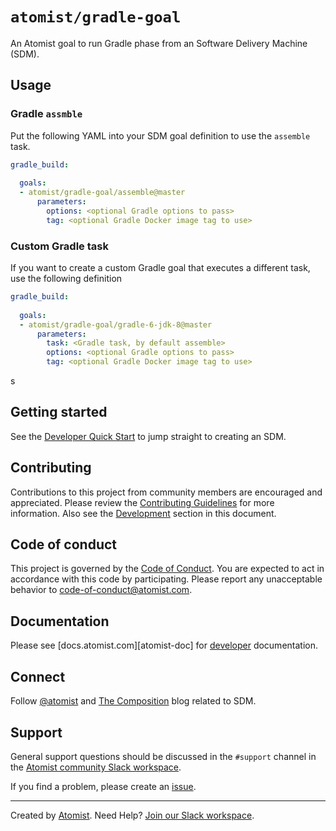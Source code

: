 # `atomist/gradle-goal`

An Atomist goal to run Gradle phase from an Software Delivery Machine (SDM).

## Usage

### Gradle `assmble`

Put the following YAML into your SDM goal definition to use the `assemble`
task.

```yaml
gradle_build:
  
  goals:
  - atomist/gradle-goal/assemble@master
      parameters:
        options: <optional Gradle options to pass>
        tag: <optional Gradle Docker image tag to use>
```       

### Custom Gradle task

If you want to create a custom Gradle goal that executes a different task, use the following definition

```yaml
gradle_build:
  
  goals:
  - atomist/gradle-goal/gradle-6-jdk-8@master
      parameters:
        task: <Gradle task, by default assemble>
        options: <optional Gradle options to pass>
        tag: <optional Gradle Docker image tag to use>
```    
s
## Getting started

See the [Developer Quick Start][atomist-quick] to jump straight to
creating an SDM.

[atomist-quick]: https://docs.atomist.com/quick-start/ (Atomist - Developer Quick Start)

## Contributing

Contributions to this project from community members are encouraged
and appreciated. Please review the [Contributing
Guidelines](CONTRIBUTING.md) for more information. Also see the
[Development](#development) section in this document.

## Code of conduct

This project is governed by the [Code of
Conduct](CODE_OF_CONDUCT.md). You are expected to act in accordance
with this code by participating. Please report any unacceptable
behavior to code-of-conduct@atomist.com.

## Documentation

Please see [docs.atomist.com][atomist-doc] for
[developer][atomist-doc-sdm] documentation.

[atomist-doc-sdm]: https://docs.atomist.com/developer/sdm/ (Atomist Documentation - SDM Developer)

## Connect

Follow [@atomist][atomist-twitter] and [The Composition][atomist-blog]
blog related to SDM.

[atomist-twitter]: https://twitter.com/atomist (Atomist on Twitter)
[atomist-blog]: https://the-composition.com/ (The Composition - The Official Atomist Blog)

## Support

General support questions should be discussed in the `#support`
channel in the [Atomist community Slack workspace][slack].

If you find a problem, please create an [issue][].

[issue]: https://github.com/atomist/npm-goal/issues

---

Created by [Atomist][atomist].
Need Help?  [Join our Slack workspace][slack].

[atomist]: https://atomist.com/ (Atomist - How Teams Deliver Software)
[slack]: https://join.atomist.com/ (Atomist Community Slack)
